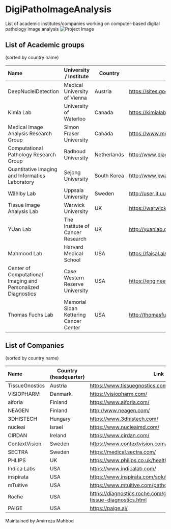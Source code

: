 # DigiPathoImageAnalysis


List of academic institutes/companies working on computer-based digital pathology image analysis 
![Project Image](https://github.com/masih4/DigiPathoImageAnalysis/blob/master/project_image.jpg)


## List of Academic groups 
(sorted by country name)

| Name | University / Institute | Country | Link |
| :---| --- | --- |  --- |
| DeepNucleiDetection                                         | Medical University of Vienna            | Austria    | https://sites.google.com/view/deepnucleidetection/news|
| Kimia Lab                                                   | University of Waterloo                  | Canada     |https://kimialab.uwaterloo.ca/kimia/|
| Medical Image Analysis Research Group                       | Simon Fraser University                 | Canada     | https://www.medicalimageanalysis.com/ |
| Computational Pathology Research Group                      | Radboud University                      | Netherlands|http://www.diagnijmegen.nl/index.php/Digital_Pathology|
| Quantitative Imaging and Informatics Laboratory             | Sejong University                       | South Korea|http://www.kwaklab.net/|
| Wählby Lab                                                  | Uppsala University                      | Sweden     |http://user.it.uu.se/~cli05194/|
| Tissue Image Analysis Lab                                   | Warwick University                      | UK         | https://warwick.ac.uk/fac/sci/dcs/research/tia |
| YUan Lab                                                    | The Institute of Cancer Research        | UK         | http://yuanlab.org/ |
| Mahmood Lab                                                 | Harvard Medical School                  | USA        | https://faisal.ai/|
| Center of Computational Imaging and Personalized Diagnostics| Case Western Reserve University         | USA        |https://engineering.case.edu/centers/ccipd/|
| Thomas Fuchs Lab                                            | Memorial Sloan Kettering Cancer Center  | USA        | http://thomasfuchslab.org/|








## List of Companies
(sorted by country name)

| Name | Country (headquarter) | Link |
| :---| --- | --- |
| TissueGnostics | Austria | https://www.tissuegnostics.com/ |
|VISIOPHARM| Denmark|https://visiopharm.com/|
| aiforia        | Finland | https://www.aiforia.com/ |
| NEAGEN         | Finland |http://www.neagen.com/|
| 3DHISTECH      | Hungary | https://www.3dhistech.com/ |
| nucleai        | Israel  | https://www.nucleaimd.com/|
| CIRDAN         | Ireland | https://www.cirdan.com/ |
| ContextVision  | Sweden  | https://www.contextvision.com/ |
| SECTRA         | Sweden  | https://medical.sectra.com/|
| PHLIPS         | UK      | https://www.philips.co.uk/healthcare/solutions/pathology|
| Indica Labs    | USA     | https://www.indicalab.com/ |
| inspirata      | USA     |  https://www.inspirata.com/solutions/digital-pathology/|
| mTuitive       | USA     |https://www.mtuitive.com/pathology.html|
| Roche          | USA     |https://diagnostics.roche.com/global/en/about/roche-tissue-diagnostics.html|
| PAIGE          | USA     |https://paige.ai/|

Maintained by Amirreza Mahbod
